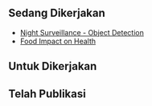 ## Sedang Dikerjakan
- [Night Surveillance - Object Detection](/research/surveillance/night-object-detection/)
- [Food Impact on Health](/research/health/food-impact/)

## Untuk Dikerjakan

## Telah Publikasi
